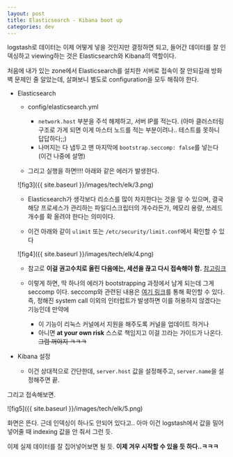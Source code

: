 ```yaml
---
layout: post
title: Elasticsearch - Kibana boot up
categories: dev
---
```


logstash로 데이터는 이제 어떻게 넣을 것인지만 결정하면 되고, 들어간 데이터를 잘 인덱싱하고 viewing하는 것은 Elasticsearch와 Kibana의 역할이다.

처음에 내가 있는 zone에서 Elasticsearch를 설치한 서버로 접속이 잘 안되길래 방화벽 문제인 줄 알았는데, 살펴보니 별도로 configuration을 모두 해줘야 한다.



+ Elasticsearch
  + config/elasticsearch.yml
    + ```network.host``` 부분을 주석 해제하고, 서버 IP를 적는다. (아마 클러스터링 구조로 가게 되면 이게 마스터 노드를 적는 부분이려나.. 테스트를 못하니 답답하다;;)
    + 나머지는 다 냅두고 맨 마지막에 ```bootstrap.seccomp: false```를 넣는다 (이건 나중에 설명)

  + 그리고 실행을 하면!!!! 아래와 같은 에러가 발생한다.

  ![fig3]({{ site.baseurl }}/images/tech/elk/3.png)

    + Elasticsearch가 생각보다 리소스를 많이 차지한다는 것을 알 수 있으며, 결국 해당 프로세스가 관리하는 파일디스크립터의 개수라든가, 메모리 용량, 쓰레드 개수를 확 올려야 한다는 의미이다.

    + 이건 아래와 같이 ```ulimit``` 또는 ```/etc/security/limit.conf```에서 확인할 수 있다

    ![fig4]({{ site.baseurl }}/images/tech/elk/4.png)

    + 참고로 **이걸 권고수치로 올린 다음에는, 세션을 끊고 다시 접속해야 함.** [참고링크](https://github.com/elastic/elasticsearch/issues/17430)

    + 이렇게 하면, 딱 하나의 에러가 bootstrapping 과정에서 남게 되는데 그게 seccomp 이다. seccomp와 관련된 내용은 [여기 링크](https://ko.wikipedia.org/wiki/Seccomp)를 통해 확인할 수 있다. 즉, 정해진 system call 이외의 인터럽트가 발생하면 이를 허용하지 않겠다는 기능인데 만약에
      + 이 기능이 리눅스 커널에서 지원을 해주도록 커널을 업데이트 하거나
      + 아니면 **at your own risk** 스스로 책임지고 이걸 끄라는 가이드가 나온다. ~~그럼 꺼야지 ㅋㅋㅋ~~

 + Kibana 설정
   + 이건 상대적으로 간단한데, ```server.host``` 값을 설정해주고, ```server.name```을 설정해주면 끝.


  그리고 접속해보면.

  ![fig5]({{ site.baseurl }}/images/tech/elk/5.png)

  화면은 뜬다. 근데 인덱싱이 하나도 안되어 있다고.. 아마 이건 logstash에서 값을 밀어넣어줄 때 indexing 값을 안 줘서 그런 듯.

  이제 실제 데이터를 잘 집어넣어보면 될 듯. **이제 겨우 시작할 수 있을 듯 하다..ㅋㅋㅋ**
